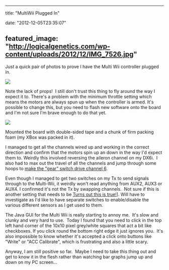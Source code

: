 
---
title: "MultiWii Plugged In"

date: "2012-12-05T23:35:07"

featured_image: "http://logicalgenetics.com/wp-content/uploads/2012/12/IMG_7526.jpg"
---


Just a quick pair of photos to prove I have the Multi Wii controller plugged in.

<a href="/images/multiwii-plugged-in/IMG_7526.jpg"><img src="/images/multiwii-plugged-in/IMG_7526.jpg"/></a>

Note the lack of props!  I still don't trust this thing to fly around the way I expect it to. There's a problem with the minimum throttle setting which means the motors are always spun up when the controller is armed. It's possible to change this, but you need to flash new software onto the board and I'm not sure I'm brave enough to do that yet.

<a href="/images/multiwii-plugged-in/IMG_7528.jpg"><img src="/images/multiwii-plugged-in/IMG_7528.jpg"/></a>

Mounted the board with double-sided tape and a chunk of firm packing foam (my XBox was packed in it).

I managed to get all the channels wired up and working in the correct direction and confirm that the motors spin up an down in the way I'd expect them to. Weirdly this involved reversing the aileron channel on my DX6i.  I also had to max out the travel of all the channels and jump through some hoops to <a href="http://www.rcgroups.com/forums/showthread.php?t=1427473">make the "gear" switch drive channel 6</a>.

Even though I managed to get two switches on my Tx to send signals through to the Multi-Wii, it weirdly won't read anything from AUX2, AUX3 or AUX4. I confirmed it's not the Tx by swapping channels.  Not sure if this is another setting that needs to be <a href="http://www.multiwii.com/forum/viewtopic.php?f=18&amp;t=1532">Turns out this is true!</a>]. Will have to investigate as I'd like to have separate switches to enable/disable the various different sensors as I get used to them.

The Java GUI for the Multi Wii is really starting to annoy me.  It's slow and clunky and very hard to use.  Today I found that you need to click in the top left hand corner of the 10x10 pixel grey/white squares that act a bit like checkboxes. If you click round the bottom right edge it just ignores you.  It's also impossible to know whether it's accepted a click onto buttons like "Write" or "ACC Calibrate", which is frustrating and also a little scary.

Anyway, I am still positive so far.  Maybe I need to take this thing out and get to know it in the flesh rather than watching bar graphs jump up and down on my PC screen...